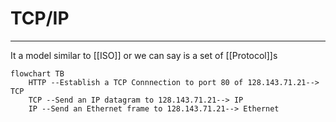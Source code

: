 # TCP/IP

---
It a model  similar to  [[ISO]] or we can say is a set of [[Protocol]]s 


```mermaid
flowchart TB  
    HTTP --Establish a TCP Connnection to port 80 of 128.143.71.21--> TCP
    TCP --Send an IP datagram to 128.143.71.21--> IP
    IP --Send an Ethernet frame to 128.143.71.21--> Ethernet   
```
